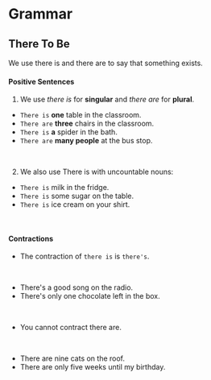 # Grammar

## There To Be

We use there is and there are to say that something exists.

#### Positive Sentences

1. We use *there is* for **singular** and *there are* for **plural**.

  * `There is` **one** table in the classroom.
  * `There are` **three** chairs in the classroom.
  * `There is` **a** spider in the bath.
  * `There are` **many people** at the bus stop.

<br/>

2. We also use There is with uncountable nouns:

  * `There is` milk in the fridge.
  * `There is` some sugar on the table.
  * `There is` ice cream on your shirt.
<br/>

#### Contractions

* The contraction of `there is` is `there's`.
<br/>

  * There's a good song on the radio.
  * There's only one chocolate left in the box.
<br/>

* You cannot contract there are.
<br/>

  * There are nine cats on the roof.
  * There are only five weeks until my birthday.